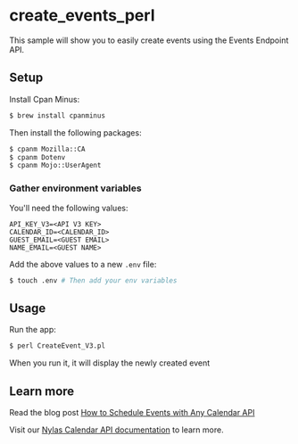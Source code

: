 # create_events_perl

This sample will show you to easily create events using the Events Endpoint API.

## Setup

Install Cpan Minus:

```bash
$ brew install cpanminus
```

Then install the following packages:

```bash
$ cpanm Mozilla::CA
$ cpanm Dotenv
$ cpanm Mojo::UserAgent
```

### Gather environment variables

You'll need the following values:

```text
API_KEY_V3=<API V3 KEY>
CALENDAR_ID=<CALENDAR_ID>
GUEST_EMAIL=<GUEST EMAIL>
NAME_EMAIL=<GUEST NAME>
```

Add the above values to a new `.env` file:

```bash
$ touch .env # Then add your env variables
```

## Usage

Run the app:

```bash
$ perl CreateEvent_V3.pl
```

When you run it, it will display the newly created event


## Learn more

Read the blog post [How to Schedule Events with Any Calendar API](https://www.nylas.com/blog/how-to-schedule-events-with-any-calendar-api/)

Visit our [Nylas Calendar API documentation](https://developer.nylas.com/docs/connectivity/calendar/) to learn more.
